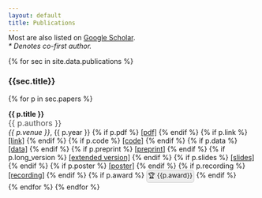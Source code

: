 ```yaml
---
layout: default
title: Publications
---
```


<style>
.publication + .publication {
  margin-top: 1rem;
}

.publication-authors {
  opacity: 0.75;
  font-size: 1rem;
}

.scholar {
  margin-top: -1rem;
  margin-bottom: 0 !important;
}

.scholar + h3 {
  margin-top: 2rem;
}

.award {
  border: 1px solid #ccc;
  padding: 1px 3px;
  border-radius: 5px;
  background: #eee;
  white-space: nowrap;
  display: inline-block;
  font-size: small;
}

.award a {
  color: rgb(85,85,85) !important;
}
</style>

<p class='scholar'>
  Most are also listed on <a href='https://scholar.google.com/citations?user=Lf-StbQAAAAJ&hl=en' target='_blank'>Google Scholar</a>.
  <br>
  <em>* Denotes co-first author.</em>
</p>

{% for sec in site.data.publications %}
    
  <h3>{{sec.title}}</h3>

  {% for p in sec.papers %}
    
  <div class='publication'>
    <strong class='publication-title'>
      {{ p.title }}
    </strong>
    <div class='publication-authors'> {{ p.authors }} </div>
    <div class='publication-venue'>
      <em>{{ p.venue }}</em>, {{ p.year }}
      {% if p.pdf %}
        <a href='{{p.pdf}}' target='_blank'>[pdf]</a>
      {% endif %}
      {% if p.link %}
        <a href='{{p.link}}' target='_blank'>[link]</a>
      {% endif %}
      {% if p.code %}
        <a href='{{p.code}}' target='_blank'>[code]</a>
      {% endif %}
      {% if p.data %}
        <a href='{{p.data}}' target='_blank'>[data]</a>
      {% endif %}
      {% if p.preprint %}
        <a href='{{p.preprint}}' target='_blank'>[preprint]</a>
      {% endif %}
      {% if p.long_version %}
        <a href='{{p.long_version}}' target='_blank'>[extended version]</a>
      {% endif %}
      {% if p.slides %}
        <a href='{{p.slides}}' target='_blank'>[slides]</a>
      {% endif %}
      {% if p.poster %}
        <a href='{{p.poster}}' target='_blank'>[poster]</a>
      {% endif %}
      {% if p.recording %}
        <a href='{{p.recording}}' target='_blank'>[recording]</a>
      {% endif %}
      {% if p.award %}
        <span class='award'>
            🏆 {{p.award}}
        </span>
      {% endif %}
    </div>
  </div>
{% endfor %}
{% endfor %}
